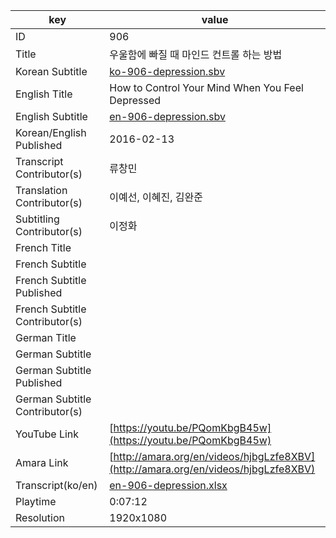 |  key  |  value  |
|-------|---------|
| ID            | 906 |
| Title         | 우울함에 빠질 때 마인드 컨트롤 하는 방법 |
| Korean Subtitle | [ko-906-depression.sbv](https://github.com/jungtosociety/dharma-qna/raw/master/sub/906/ko-906-depression.sbv) |
| English Title | How to Control Your Mind When You Feel Depressed |
| English Subtitle | [en-906-depression.sbv](https://github.com/jungtosociety/dharma-qna/raw/master/sub/906/en-906-depression.sbv) |
| Korean/English Published     | 2016-02-13 |
| Transcript Contributor(s)   | 류창민 |
| Translation Contributor(s)   | 이예선, 이혜진, 김완준 |
| Subtitling Contributor(s)   | 이정화 |
| French Title |  |
| French Subtitle |  |
| French Subtitle Published |  |
| French Subtitle Contributor(s) |  |
| German Title |  |
| German Subtitle |  |
| German Subtitle Published |  |
| German Subtitle Contributor(s) |  |
| YouTube Link  | [https://youtu.be/PQomKbgB45w](https://youtu.be/PQomKbgB45w) |
| Amara Link    | [http://amara.org/en/videos/hjbgLzfe8XBV](http://amara.org/en/videos/hjbgLzfe8XBV) |
| Transcript(ko/en) | [en-906-depression.xlsx](https://github.com/jungtosociety/dharma-qna/raw/master/sub/906/en-906-depression.xlsx) |
| Playtime | 0:07:12 |
| Resolution | 1920x1080|
